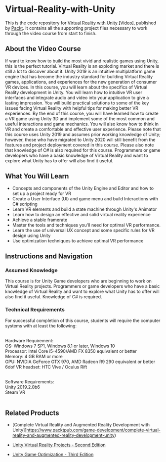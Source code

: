 # Virtual-Reality-with-Unity
This is the code repository for [Virtual Reality with Unity [Video]](https://www.packtpub.com/game-development/virtual-reality-with-unity-video), published by [Packt](https://www.packtpub.com/?utm_source=github). It contains all the supporting project files necessary to work through the video course from start to finish.

## About the Video Course
If want to know how to build the most vivid and realistic games using Unity, this is the perfect tutorial.
Virtual Reality is an exploding market and there is still a lot to discover about it. Unity 2019 is an intuitive multiplatform game engine that has become the industry standard for building Virtual Reality games, applications, and experiences for the new generation of consumer VR devices.
In this course, you will learn about the specifics of Virtual Reality development in Unity. You will learn how to intuitive VR user interfaces and integrate audio and video into your application to give a lasting impression. You will build practical solutions to some of the key issues facing Virtual Reality with helpful tips for making better VR experiences.
By the end of this course, you will have learned how to create a VR game using Unity 3D and implement some of the most common and useful interactions and game mechanics. You will also know how to think in VR and create a comfortable and effective user experience.
Please note that this course uses Unity 2019 and assumes prior working knowledge of Unity; however, those who have migrated to Unity 2020 will still benefit from the features and project deployment covered in this course. Please also note that knowledge of C# is also required for this course.
Programmers or game developers who have a basic knowledge of Virtual Reality and want to explore what Unity has to offer will also find it useful.


<H2>What You Will Learn</H2>
<DIV class=book-info-will-learn-text>
<UL>
<LI>Concepts and components of the Unity Engine and Editor and how to set up a project ready for VR
<LI>Create a User Interface (UI) and game menu and build Interactions with C# scripting
<LI>Learn VR elements and build a state machine through Unity's Animator
<LI>Learn how to design an effective and solid virtual reality experience
<LI>Achieve a stable framerate
<LI>Master the tools and techniques you'll need for optimal VR performance.
<LI>Learn the use of universal UX concept and some specific rules for VR design using Unity
<LI>Use optimization techniques to achieve optimal VR performance
</LI></UL></DIV>

## Instructions and Navigation
### Assumed Knowledge
This course is for Unity Game developers who are beginning to work on Virtual Reality projects. Programmers or game developers who have a basic knowledge of Virtual Reality and want to explore what Unity has to offer will also find it useful. Knowledge of C# is required.


### Technical Requirements
For successful completion of this course, students will require the computer systems with at least the following:<br/><br/>

Hardware Requirement:<br/>
OS: Windows 7 SP1, Windows 8.1 or later, Windows 10<br/>
Processor: Intel Core i5-4590/AMD FX 8350 equivalent or better<br/>
Memory: 4 GB RAM or more<br/>
GPU: NVIDIA GeForce GTX 970, AMD Radeon R9 290 equivalent or better <br/>
6dof VR headset: HTC Vive / Oculus Rift<br/><br/>

Software Requirements:<br/>
Unity 2019.2.0b6<br/>
Steam VR<br/>
<br/>


## Related Products
* [Complete Virtual Reality and Augmented Reality Development with Unity]]https://www.packtpub.com/game-development/complete-virtual-reality-and-augmented-reality-development-unity)

* [Unity Virtual Reality Projects - Second Edition](https://www.packtpub.com/game-development/unity-virtual-reality-projects-second-edition)

* [Unity Game Optimization - Third Edition](https://www.packtpub.com/game-development/unity-game-optimization-third-edition)
